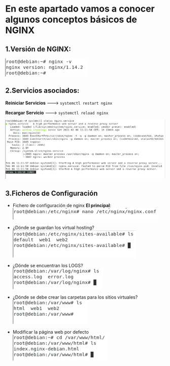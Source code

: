 # En este apartado vamos a conocer algunos conceptos básicos de NGINX

## 1.Versión de NGINX:
![29.png](https://github.com/Juanrdls/NGINX/blob/main/Capturas/29.PNG)

## 2.Servicios asociados:

**Reiniciar Servicios** ---> ``` systemctl restart nginx ```

**Recargar Servicio** ---> ``` systemctl reload nginx ```

![30.png](https://github.com/Juanrdls/NGINX/blob/main/Capturas/30.PNG)

## 3.Ficheros de Configuración

* Fichero de configuración de nginx **El principal**:
![31.png](https://github.com/Juanrdls/NGINX/blob/main/Capturas/31.PNG)

* ¿Dónde se guardan los virtual hosting?
![32.png](https://github.com/Juanrdls/NGINX/blob/main/Capturas/32.PNG)
 
* ¿Dónde se encuentran los LOGS?
![33.png](https://github.com/Juanrdls/NGINX/blob/main/Capturas/33.PNG)

* ¿Dónde se debe crear las carpetas para los sitios virtuales?
![34.png](https://github.com/Juanrdls/NGINX/blob/main/Capturas/34.PNG)

* Modificar la página web por defecto
![35.png](https://github.com/Juanrdls/NGINX/blob/main/Capturas/35.PNG)
